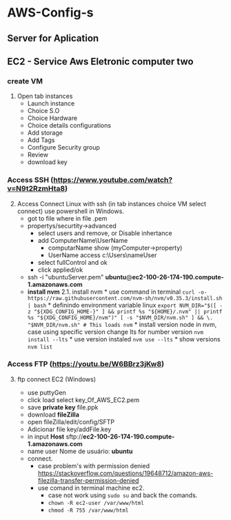 # AWS-Config-s

## Server for Aplication

## EC2 - Service Aws Eletronic computer two
### create VM
1. Open tab instances
   * Launch instance
   * Choice S.O
   * Choice Hardware
   * Choice details configurations
   * Add storage
   * Add Tags
   * Configure Security group
   * Review
   * download key
### Access SSH (<https://www.youtube.com/watch?v=N9t2RzmHta8>)
2. Access Connect Linux with ssh (in tab instances choice VM select connect) use powershell in Windows.
   * got to file where in file .pem
   * propertys/securtity->advanced
     * select users and remove, or Disable inhertance
     * add ComputerName\\UserName
        * computarName show (myComputer->property)
        * UserName access c:\Users\nameUser
     * select fullControl and ok
     * click applied/ok
   * ssh -i "ubuntuServer.pem" **ubuntu**@**ec2-100-26-174-190.compute-1.amazonaws.com**
   * **install nvm**
   2.1. install nvm 
         * use command in terminal 
           ```curl -o- https://raw.githubusercontent.com/nvm-sh/nvm/v0.35.3/install.sh | bash```
         * definindo environment variable linux
           ```export NVM_DIR="$([ -z "${XDG_CONFIG_HOME-}" ] && printf %s "${HOME}/.nvm" || printf %s "${XDG_CONFIG_HOME}/nvm")" [ -s "$NVM_DIR/nvm.sh" ] && \. "$NVM_DIR/nvm.sh" # This loads nvm```
         * install version node in nvm, case using specific version change lts for number version
           ```nvm install --lts```
         * use version instaled
           ```nvm use --lts```
           * show versions
             ```nvm list```

### Access FTP   (<https://youtu.be/W6BBrz3jKw8>)
3. ftp connect EC2 (Windows)
   
   * use puttyGen
   * click load select key_Of_AWS_EC2.pem
   * save **private key** file.ppk
   * download **fileZilla**
   * open fileZilla/edit/config/SFTP
   * Adicionar file key/addFile.key
   * in input **Host** sftp://**ec2-100-26-174-190.compute-1.amazonaws.com**
   * name user Nome de usuário: **ubuntu**
   * connect.
     * case problem's with permission denied <https://stackoverflow.com/questions/19648712/amazon-aws-filezilla-transfer-permission-denied>
     * use comand in terminal machine ec2. 
       * case not work using ```sudo su``` and back the comands.
       - ```chown -R ec2-user /var/www/html```
       - ```chmod -R 755 /var/www/html```
  
  
  
  

